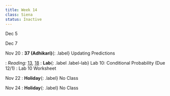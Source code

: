 ```yaml
---
title: Week 14
class: Siena
status: Inactive
---
```


Dec 5

Dec 7


Nov 20
: **37 (Adhikari)**{: .label} Updating Predictions
  <!-- : [Slides]() &#8226; [Demos]() &#8226; [Video]() -->
: *Reading:* [13](https://inferentialthinking.com/chapters/13/Estimation.html), [18](https://inferentialthinking.com/chapters/18/Updating_Predictions.html)
: **Lab**{: .label .label-lab} Lab 10: Conditional Probability (Due 12/1)
  : Lab 10 Worksheet

Nov 22
: **Holiday**{: .label} No Class


Nov 24
: **Holiday**{: .label} No Class
